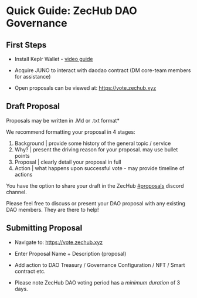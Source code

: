 # Quick Guide: ZecHub DAO Governance 


## First Steps

- Install Keplr Wallet - [video guide](https://www.youtube.com/watch?v=fWagokTEx-Y)

- Acquire JUNO to interact with daodao contract (DM core-team members for assistance)

- Open proposals can be viewed at: https://vote.zechub.xyz



## Draft Proposal 

Proposals may be written in .Md or .txt format*

We recommend formatting your proposal in 4 stages: 

1. Background | provide some history of the general topic / service
2. Why?       | present the driving reason for your proposal. may use bullet points
3. Proposal   | clearly detail your proposal in full 
4. Action     | what happens upon successful vote - may provide timeline of actions


You have the option to share your draft in the ZecHub [#proposals](https://discord.com/channels/978714252934258779/1121442347566252043) discord channel.

Please feel free to discuss or present your DAO proposal with any existing DAO members. They are there to help!


## Submitting Proposal 


- Navigate to: https://vote.zechub.xyz 

- Enter Proposal Name + Description (proposal)

- Add action to DAO Treasury / Governance Configuration / NFT / Smart contract etc.

- Please note ZecHub DAO voting period has a *minimum duration* of 3 days. 
